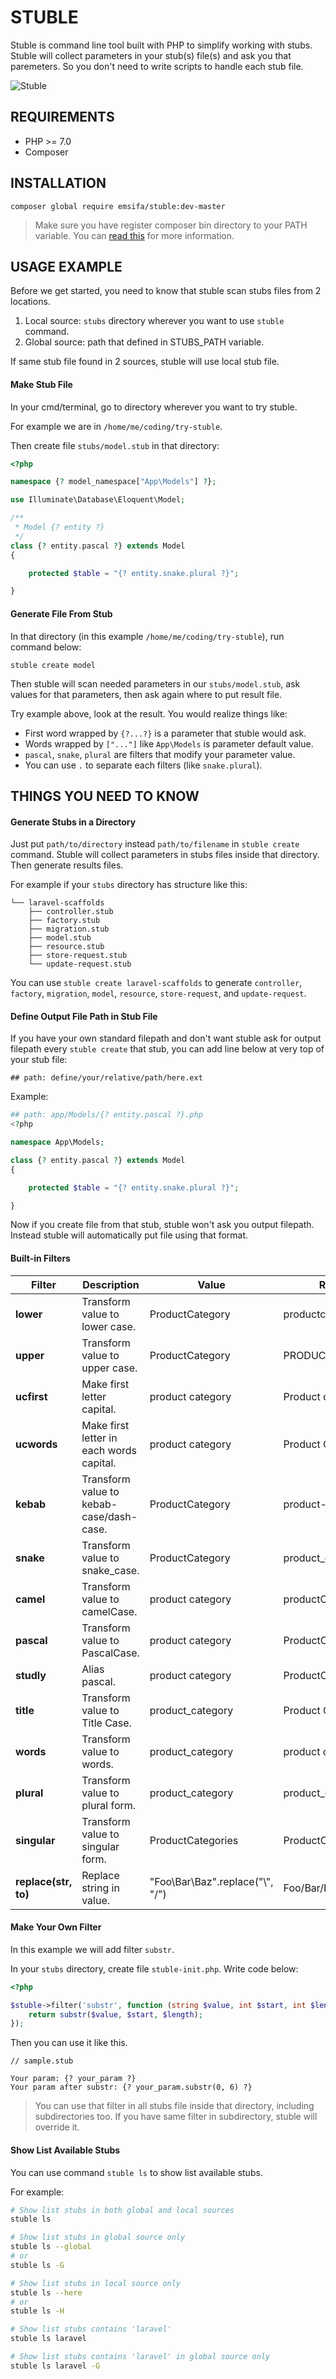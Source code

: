 STUBLE
========================================

Stuble is command line tool built with PHP to simplify working with stubs.
Stuble will collect parameters in your stub(s) file(s) and ask you that paremeters.
So you don't need to write scripts to handle each stub file.

![Stuble](https://raw.githubusercontent.com/emsifa/stuble/master/stuble.png)

## REQUIREMENTS

* PHP >= 7.0
* Composer

## INSTALLATION


```
composer global require emsifa/stuble:dev-master
```

> Make sure you have register composer bin directory to your PATH variable. You can [read this](https://getcomposer.org/doc/03-cli.md#global) for more information.

## USAGE EXAMPLE

Before we get started, you need to know that stuble scan stubs files from 2 locations.

1. Local source: `stubs` directory wherever you want to use `stuble` command.
2. Global source: path that defined in STUBS_PATH variable.

If same stub file found in 2 sources, stuble will use local stub file.

#### Make Stub File

In your cmd/terminal, go to directory wherever you want to try stuble.

For example we are in `/home/me/coding/try-stuble`.

Then create file `stubs/model.stub` in that directory:

```php
<?php

namespace {? model_namespace["App\Models"] ?};

use Illuminate\Database\Eloquent\Model;

/**
 * Model {? entity ?}
 */
class {? entity.pascal ?} extends Model
{

    protected $table = "{? entity.snake.plural ?}";

}

```

#### Generate File From Stub

In that directory (in this example `/home/me/coding/try-stuble`), run command below:

```
stuble create model
```

Then stuble will scan needed parameters in our `stubs/model.stub`,
ask values for that parameters,
then ask again where to put result file.

Try example above, look at the result. You would realize things like:

* First word wrapped by `{?...?}` is a parameter that stuble would ask.
* Words wrapped by `["..."]` like `App\Models` is parameter default value.
* `pascal`, `snake`, `plural` are filters that modify your parameter value.
* You can use `.` to separate each filters (like `snake.plural`).

## THINGS YOU NEED TO KNOW

#### Generate Stubs in a Directory

Just put `path/to/directory` instead `path/to/filename` in `stuble create` command.
Stuble will collect parameters in stubs files inside that directory.
Then generate results files.

For example if your `stubs` directory has structure like this:

```
└── laravel-scaffolds
    ├── controller.stub
    ├── factory.stub
    ├── migration.stub
    ├── model.stub
    ├── resource.stub
    ├── store-request.stub
    └── update-request.stub
```

You can use `stuble create laravel-scaffolds` to generate `controller`, `factory`, `migration`, `model`, `resource`, `store-request`, and `update-request`.

#### Define Output File Path in Stub File

If you have your own standard filepath and don't want stuble ask for output filepath every `stuble create` that stub,
you can add line below at very top of your stub file:

```
## path: define/your/relative/path/here.ext
```

Example:

```php
## path: app/Models/{? entity.pascal ?}.php
<?php

namespace App\Models;

class {? entity.pascal ?} extends Model
{

    protected $table = "{? entity.snake.plural ?}";

}

```

Now if you create file from that stub, stuble won't ask you output filepath.
Instead stuble will automatically put file using that format.

#### Built-in Filters

| **Filter**            | Description                              | Value                            | Result             |
|-----------------------|------------------------------------------|----------------------------------|--------------------|
| **lower**             | Transform value to lower case.           | ProductCategory                  | productcategory    |
| **upper**             | Transform value to upper case.           | ProductCategory                  | PRODUCTCATEGORY    |
| **ucfirst**           | Make first letter capital.               | product category                 | Product category   |
| **ucwords**           | Make first letter in each words capital. | product category                 | Product Category   |
| **kebab**             | Transform value to kebab-case/dash-case. | ProductCategory                  | product-category   |
| **snake**             | Transform value to snake_case.           | ProductCategory                  | product_category   |
| **camel**             | Transform value to camelCase.            | product category                 | productCategory    |
| **pascal**            | Transform value to PascalCase.           | product category                 | ProductCategory    |
| **studly**            | Alias pascal.                            | product category                 | ProductCategory    |
| **title**             | Transform value to Title Case.           | product_category                 | Product Category   |
| **words**             | Transform value to words.                | product_category                 | product category   |
| **plural**            | Transform value to plural form.          | product_category                 | product_categories |
| **singular**          | Transform value to singular form.        | ProductCategories                | ProductCategory    |
| **replace(str, to)**  | Replace string in value.                 | "Foo\Bar\Baz".replace("\\", "/") | Foo/Bar/Baz        |


#### Make Your Own Filter

In this example we will add filter `substr`.

In your `stubs` directory, create file `stuble-init.php`.
Write code below:

```php
<?php

$stuble->filter('substr', function (string $value, int $start, int $length = null) {
    return substr($value, $start, $length);
});

```

Then you can use it like this.

```
// sample.stub

Your param: {? your_param ?}
Your param after substr: {? your_param.substr(0, 6) ?}

```

> You can use that filter in all stubs file inside that directory, including subdirectories too. If you have same filter in subdirectory, stuble will override it.

#### Show List Available Stubs

You can use command `stuble ls` to show list available stubs.

For example:

```bash
# Show list stubs in both global and local sources
stuble ls

# Show list stubs in global source only
stuble ls --global
# or
stuble ls -G

# Show list stubs in local source only
stuble ls --here
# or
stuble ls -H

# Show list stubs contains 'laravel'
stuble ls laravel

# Show list stubs contains 'laravel' in global source only
stuble ls laravel -G

```